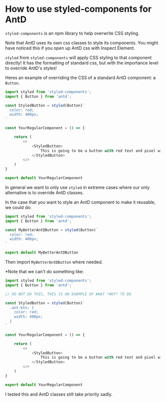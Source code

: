 # How to use styled-components for AntD

`styled-components` is an npm library to help overwrite CSS styling.

Note that AntD uses its own css classes to style its components. You might have noticed this if you open up AntD css with Inspect Element.

`styled` from `styled-components` will apply CSS styling to that component directly! It has the formatting of standard css, but with the importance level to override AntD's styles!

Heres an example of overriding the CSS of a standard AntD component: a `Button`.


```js
import styled from 'styled-components';
import { Button } from 'antd';

const StyledButton = styled(Button)`
  color: red;
  width: 400px;
`

const YourRegularComponent = () => {

    return (
        <>
            <StyledButton>
                This is going to be a button with red text and pixel width 400!
            </StyledButton>
        </>
    )
}

export default YourRegularComponent
```

In general we want to only use `styled` in extreme cases where our only alternative is to override AntD classes.

In the case that you want to style an AntD component to make it reusable, we could do:

```js
import styled from 'styled-components';
import { Button } from 'antd';

const MyBetterAntDButton = styled(Button)`
  color: red;
  width: 400px;
`

export default MyBetterAntDButton
```

Then import `MyBetterAntDButton` where needed.

*Note that we can't do something like:

```js
import styled from 'styled-components';
import { Button } from 'antd';

// DO NOT DO THIS, THIS IS AN EXAMPLE OF WHAT *NOT* TO DO

const StyledButton = styled(Button)`
  .ant-btn: {
    color: red;
    width: 400px;
  }
`

const YourRegularComponent = () => {

    return (
        <>
            <StyledButton>
                This is going to be a button with red text and pixel width 400!
            </StyledButton>
        </>
    )
}

export default YourRegularComponent
```

I tested this and AntD classes still take priority sadly.